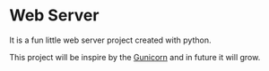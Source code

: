 # Web Server
It is a fun little web server project created with python.

This project will be inspire by the [Gunicorn](https://gunicorn.org/) and in future it will grow.

